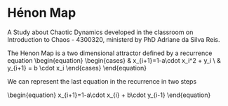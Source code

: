 # Hénon Map
A Study about Chaotic Dynamics developed in the classroom on Introduction to Chaos - 4300320, ministerd by PhD Adriane da Silva Reis.

The Henon Map is a two dimensional attractor defined by a recurrence equation
\begin{equation}
    \begin{cases}
    & x_{i+1}=1-a\cdot x_i^2 + y_i \\ 
    & y_{i+1} = b \cdot x_i
    \end{cases}
\end{equation}

We can represent the last equation in the recurrence in two steps

\begin{equation}
    x_{i+1}=1-a\cdot x_{i} + b\cdot y_{i-1}
\end{equation}